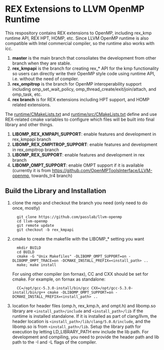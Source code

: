 
# REX Extensions to LLVM OpenMP Runtime
This respository contains REX extensions to OpenMP, including rex_kmp runtime API, REX HPT, HOMP, etc. 
Since LLVM OpenMP runtime is also compatible with Intel commercial compiler, so the runtime also works with icc. 

1. **master** is the main branch that consoliates the development from other branch when they are stable.
1. **rex_kmpapi** is the branch for creating rex_* API for the kmp functionality so users can directly 
  write their OpenMP style code using runtime API, i.e. without the need of compiler.
1. **rex_ompitrop** is the branch for OpenMP interoperability support including omp_set_wait_policy, omp_thread_create/exit/join/attach, 
  and omp_task, etc. 
1. **rex branch** is for REX extensions including HPT support, and HOMP related extensions.

The [runtime/CMakeLists.txt](runtime/CMakeLists.txt) and [runtime/src/CMakeLists.txt](runtime/src/CMakeLists.txt) define and use REX-related cmake variables to configure which files will be built into final library and other things. 
1. **LIBOMP_REX_KMPAPI_SUPPORT**: enable features and development in rex_kmpapi branch 
1. **LIBOMP_REX_OMPITROP_SUPPORT**: enable features and development in rex_ompitrop branch 
1. **LIBOMP_REX_SUPPORT**: enable features and development in rex branch
1. **LIBOMP_OMPT_SUPPORT**: enable OMPT support if it is available (currently it is from https://github.com/OpenMPToolsInterface/LLVM-openmp, towards_tr4 branch)

## Build the Library and Installation
  1. clone the repo and checkout the branch you need (only need to do once, mostly)
  
           git clone https://github.com/passlab/llvm-openmp 
           cd llvm-openmp
           git remote update
           git checkout -b rex_kmpapi
          
  1. cmake to create the makefile with the LIBOMP_* setting you want
  
           mkdir BUILD
           cd BUILD
           cmake -G "Unix Makefiles" -DLIBOMP_OMPT_SUPPORT=on -DLIBOMP_OMPT_TRACE=on -DCMAKE_INSTALL_PREFIX=<install_path> ..
           make; make install
           
      For using other compiler (on fornax), CC and CXX should be set for cmake. For example, on fornax as standalone: 
      
           CC=/opt/gcc-5.3.0-install/bin/gcc CXX=/opt/gcc-5.3.0-install/bin/g++ cmake -DLIBOMP_OMPT_SUPPORT=on -DCMAKE_INSTALL_PREFIX=<install_path> ..
           
  1. location for header files (omp.h, rex_kmp.h, and ompt.h) and libomp.so library are `<install_path>/include` and
  `<install_path>/lib` if the runtime is installed standalone. If it is installed as part of clang/llvm, the header 
  location is `<install_path>/lib/clang/5.0.0/include`, and the libomp.so is from `<install_path>/lib`. 
  Setup the library path for execution by letting LD_LIBRARY_PATH env include the lib path. 
  For development and compiling, you need to provide the header path and lib path to the -I and -L flags of the compiler.
